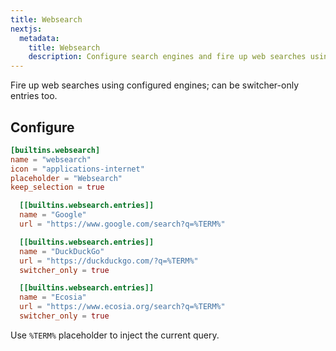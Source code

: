 ```yaml
---
title: Websearch
nextjs:
  metadata:
    title: Websearch
    description: Configure search engines and fire up web searches using %TERM% in URLs.
---
```


Fire up web searches using configured engines; can be switcher-only entries too.

## Configure

```toml
[builtins.websearch]
name = "websearch"
icon = "applications-internet"
placeholder = "Websearch"
keep_selection = true

  [[builtins.websearch.entries]]
  name = "Google"
  url = "https://www.google.com/search?q=%TERM%"

  [[builtins.websearch.entries]]
  name = "DuckDuckGo"
  url = "https://duckduckgo.com/?q=%TERM%"
  switcher_only = true

  [[builtins.websearch.entries]]
  name = "Ecosia"
  url = "https://www.ecosia.org/search?q=%TERM%"
  switcher_only = true
```

Use `%TERM%` placeholder to inject the current query.
